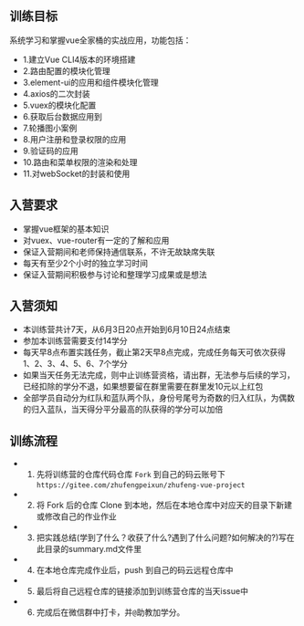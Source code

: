 ## 训练目标
系统学习和掌握vue全家桶的实战应用，功能包括： 

- 1.建立Vue CLI4版本的环境搭建
- 2.路由配置的模块化管理
- 3.element-ui的应用和组件模块化管理
- 4.axios的二次封装
- 5.vuex的模块化配置
- 6.获取后台数据应用到
- 7.轮播图小案例
- 8.用户注册和登录权限的应用
- 9.验证码的应用
- 10.路由和菜单权限的渲染和处理
- 11.对webSocket的封装和使用

## 入营要求
- 掌握vue框架的基本知识
- 对vuex、vue-router有一定的了解和应用
- 保证入营期间和老师保持通信联系，不许无故缺席失联
- 每天有至少2个小时的独立学习时间
- 保证入营期间积极参与讨论和整理学习成果或是想法

## 入营须知
- 本训练营共计7天，从6月3日20点开始到6月10日24点结束 
- 参加本训练营需要支付14学分
- 每天早8点布置实践任务，截止第2天早8点完成，完成任务每天可依次获得 1、2、3、4、5、6、7个学分
- 如果当天任务无法完成，则中止训练营资格，请出群，无法参与后续的学习，已经扣除的学分不退，如果想要留在群里需要在群里发10元以上红包
- 全部学员自动分为红队和蓝队两个队，身份号尾号为奇数的归入红队，为偶数的归入蓝队，当天得分平分最高的队获得的学分可以加倍

## 训练流程
- 1. 先将训练营的仓库代码仓库 `Fork` 到自己的码云账号下 `https://gitee.com/zhufengpeixun/zhufeng-vue-project`
- 2. 将 Fork 后的仓库 Clone 到本地，然后在本地仓库中对应天的目录下新建或修改自己的作业作业
- 3. 把实践总结(学到了什么？收获了什么?遇到了什么问题?如何解决的?)写在此目录的summary.md文件里
- 4. 在本地仓库完成作业后，push 到自己的码云远程仓库中
- 5. 最后将自己远程仓库的链接添加到训练营仓库的当天issue中
- 6. 完成后在微信群中打卡，并`@`助教加学分。




